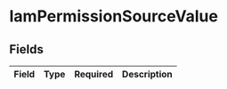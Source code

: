 # IamPermissionSourceValue


## Fields

| Field       | Type        | Required    | Description |
| ----------- | ----------- | ----------- | ----------- |